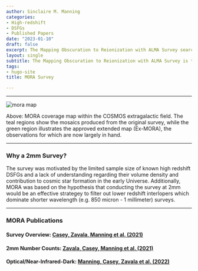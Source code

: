 ```yaml
---
author: Sinclaire M. Manning
categories:
- High-redshift
- DSFGs
- Published Papers
date: "2023-01-10"
draft: false
excerpt: The Mapping Obscuration to Reionization with ALMA Survey searches for redshift > 4 dusty star-forming galaxies at 2mm.
layout: single
subtitle: The Mapping Obscuration to Reionization with ALMA Survey is the largest 2mm mosaic taken to-date with the Atacama Large Millimeter Array. The purpose of the survey is to search for high-redshift (z>3) dusty star-forming galaxies (DSFGs).
tags:
- hugo-site
title: MORA Survey

---
```

--- 
![mora map](ex-mora_map.png)

Above: MORA coverage map within the COSMOS extragalactic field. The teal regions show the mosaics produced from the original survey, while the green region illustrates the approved extended map (Ex-MORA), the observations for which are now largely in hand.

---
### Why a 2mm Survey?
The survey was motivated by the limited sample size of known high redshift DSFGs and a lack of understanding regarding their volume density and contribution to cosmic star formation in the early Universe. Additionally, MORA was based on the hypothesis that conducting the survey at 2mm would be an effective strategey to filter out lower redshift interlopers which dominate shorter wavelength (e.g. 850 micron - 1 millimeter) surveys. 

---
### MORA Publications
#### Survey Overview: [Casey, Zavala, Manning et al. (2021)](https://ui.adsabs.harvard.edu/abs/2021ApJ...923..215C/abstract)
#### 2mm Number Counts: [Zavala, Casey, Manning et al. (2021)](https://ui.adsabs.harvard.edu/abs/2021ApJ...909..165Z/abstract)
#### Optical/Near-Infrared-Dark: [Manning, Casey, Zavala et al. (2022)](https://ui.adsabs.harvard.edu/abs/2022ApJ...925...23M/abstract)
